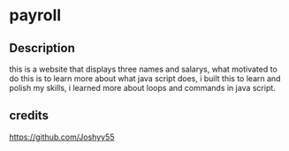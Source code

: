 # payroll
## Description

this is a website that displays three names and salarys, what motivated to do this is to learn more about what java script does, i built this to learn and polish my skills, i learned more about loops and commands in java script.

## credits

https://github.com/Joshyy55